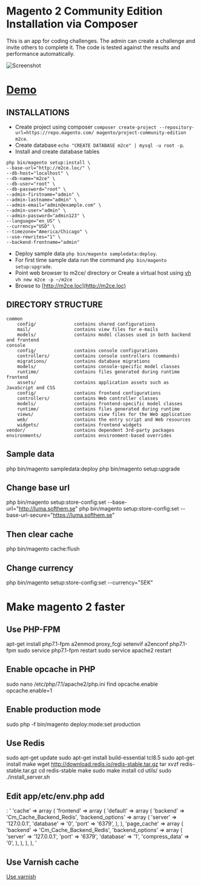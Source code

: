 Magento 2 Community Edition Installation via Composer
====================================================


This is an app for coding challenges. The admin can create a challenge and invite others to complete it. The code is tested against the results and performance automatically.

![Screenshot](https://i.ytimg.com/vi/vdBQrHwF4Po/maxresdefault.jpg)

# [Demo](http://m2ce.softhem.se/)

INSTALLATIONS
---------------
  * Create project using composer `composer create-project --repository-url=https://repo.magento.com/ magento/project-community-edition m2ce`.
  * Create database `echo "CREATE DATABASE m2ce" | mysql -u root -p`.
  * Install and create database tables
   ``` 
   php bin/magento setup:install \
   --base-url="http://m2ce.loc/" \
   --db-host="localhost" \
   --db-name="m2ce" \
   --db-user="root" \
   --db-password="root" \
   --admin-firstname="admin" \
   --admin-lastname="admin" \
   --admin-email="admin@example.com" \
   --admin-user="admin" \
   --admin-password="admin123" \
   --language="en_US" \
   --currency="USD" \
   --timezone="America/Chicago" \
   --use-rewrites="1" \
   --backend-frontname="admin"  
   
   ```
  * Deploy sample data `php bin/magento sampledata:deploy`.
  * For first time sample data run the command `php bin/magento setup:upgrade`.
  * Point web browser to m2ce/ directory or Create a virtual host using [vh](https://github.com/iloveyii/vh) `vh new m2ce -p ~/m2ce`
  * Browse to [http://m2ce.loc](http://m2ce.loc) 

DIRECTORY STRUCTURE
-------------------

```
common
    config/              contains shared configurations
    mail/                contains view files for e-mails
    models/              contains model classes used in both backend and frontend
console
    config/              contains console configurations
    controllers/         contains console controllers (commands)
    migrations/          contains database migrations
    models/              contains console-specific model classes
    runtime/             contains files generated during runtime
frontend
    assets/              contains application assets such as JavaScript and CSS
    config/              contains frontend configurations
    controllers/         contains Web controller classes
    models/              contains frontend-specific model classes
    runtime/             contains files generated during runtime
    views/               contains view files for the Web application
    web/                 contains the entry script and Web resources
    widgets/             contains frontend widgets
vendor/                  contains dependent 3rd-party packages
environments/            contains environment-based overrides
```

## Sample data
php bin/magento sampledata:deploy
php bin/magento setup:upgrade


## Change base url
php bin/magento setup:store-config:set --base-url="http://luma.softhem.se"
php bin/magento setup:store-config:set --base-url-secure="https://luma.softhem.se"

## Then clear cache
php bin/magento cache:flush

## Change currency
php bin/magento setup:store-config:set --currency="SEK"


# Make magento 2 faster
## Use PHP-FPM
apt-get install php7.1-fpm
a2enmod proxy_fcgi setenvif
a2enconf php7.1-fpm
sudo service php7.1-fpm restart
sudo service apache2 restart

## Enable opcache in PHP
sudo nano /etc/php/7.1/apache2/php.ini find opcache.enable
opcache.enable=1

## Enable production mode
sudo php -f bin/magento deploy:mode:set production

## Use Redis
sudo apt-get update
sudo apt-get install build-essential tcl8.5
sudo apt-get install make
wget http://download.redis.io/redis-stable.tar.gz
tar xvzf redis-stable.tar.gz
cd redis-stable
make
sudo make install
cd utils/
sudo ./install_server.sh
## Edit app/etc/env.php add
: '
'cache' =>
  array (
    'frontend' =>
    array (
      'default' =>
      array (
        'backend' => 'Cm_Cache_Backend_Redis',
        'backend_options' =>
        array (
          'server' => '127.0.0.1',
          'database' => '0',
          'port' => '6379',
        ),
      ),
      'page_cache' =>
      array (
        'backend' => 'Cm_Cache_Backend_Redis',
        'backend_options' =>
        array (
          'server' => '127.0.0.1',
          'port' => '6379',
          'database' => '1',
          'compress_data' => '0',
        ),
      ),
    ),
  ),
'

## Use Varnish cache
[Use varnish](https://devdocs.magento.com/guides/v2.3/config-guide/varnish/config-varnish-magento.html)

